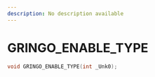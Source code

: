 ```yaml
---
description: No description available 
---
```


# GRINGO_ENABLE_TYPE

```cpp
void GRINGO_ENABLE_TYPE(int _Unk0);
```